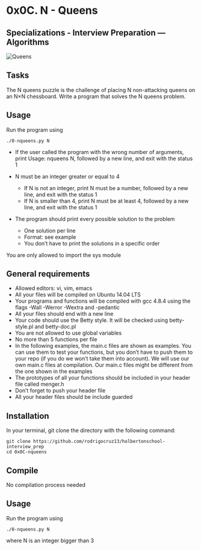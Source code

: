 # 0x0C. N - Queens
## Specializations - Interview Preparation ― Algorithms

![Queens](https://www.imgur.com/1QD6KGq.png)

## Tasks

The N queens puzzle is the challenge of placing N non-attacking queens on an
N×N chessboard. Write a program that solves the N queens problem.

## Usage

Run the program using

```
./0-nqueens.py N
```

 - If the user called the program with the wrong number of arguments,
   print Usage: nqueens N, followed by a new line, and exit with the status 1

 - N must be an integer greater or equal to 4
   - If N is not an integer, print N must be a number, followed by a new line,
   and exit with the status 1
   - If N is smaller than 4, print N must be at least 4, followed by a new
   line, and exit with the status 1

 - The program should print every possible solution to the problem
   - One solution per line
   - Format: see example
   - You don’t have to print the solutions in a specific order

You are only allowed to import the sys module


## General requirements
* Allowed editors: vi, vim, emacs
* All your files will be compiled on Ubuntu 14.04 LTS
* Your programs and functions will be compiled with gcc 4.8.4 using the flags -Wall -Werror -Wextra and -pedantic
* All your files should end with a new line
* Your code should use the Betty style. It will be checked using betty-style.pl and betty-doc.pl
* You are not allowed to use global variables
* No more than 5 functions per file
* In the following examples, the main.c files are shown as examples. You can use them to test your functions, but you don’t have to push them to your repo (if you do we won’t take them into account). We will use our own main.c files at compilation. Our main.c files might be different from the one shown in the examples
* The prototypes of all your functions should be included in your header file called menger.h
* Don’t forget to push your header file
* All your header files should be include guarded

## Installation
In your terminal, git clone the directory with the following command:
```
git clone https://github.com/rodrigocruz13/holbertonschool-interview_prep
cd 0x0C-nqueens
```

## Compile

No compilation process needed


## Usage

Run the program using

```
./0-nqueens.py N
```
where N is an integer bigger than 3
